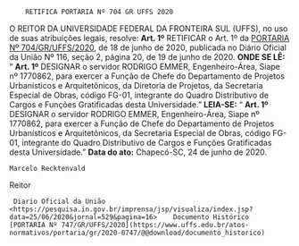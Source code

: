         RETIFICA PORTARIA Nº 704 GR UFFS 2020  

 O REITOR DA UNIVERSIDADE FEDERAL DA FRONTEIRA SUL (UFFS), no uso de suas atribuições legais, resolve:   **Art. 1º**  RETIFICAR o Art. 1º da [PORTARIA Nº 704/GR/UFFS/2020](https://www.uffs.edu.br/atos-normativos/portaria/gr/2020-0704), de 18 de junho de 2020, publicada no Diário Oficial da União Nº 116, seção 2, página 20, de 19 de junho de 2020.   **ONDE SE LÊ:** “ **Art. 1º**  DESIGNAR o servidor RODRIGO EMMER, Engenheiro-Área, Siape nº 1770862, para exercer a Função de Chefe do Departamento de Projetos Urbanísticos e Arquitetônicos, da Diretoria de Projetos, da Secretaria Especial de Obras, código FG-01, integrante do Quadro Distributivo de Cargos e Funções Gratificadas desta Universidade.”   **LEIA-SE:** “ **Art. 1º**  DESIGNAR o servidor RODRIGO EMMER, Engenheiro-Área, Siape nº 1770862, para exercer a Função de Chefe do Departamento de Projetos Urbanísticos e Arquitetônicos, da Secretaria Especial de Obras, código FG-01, integrante do Quadro Distributivo de Cargos e Funções Gratificadas desta Universidade.”        **Data do ato:** Chapecó-SC, 24 de junho de 2020.   
 

    Marcelo Recktenvald   
 Reitor 

     Diario Oficial da União <https://pesquisa.in.gov.br/imprensa/jsp/visualiza/index.jsp?data=25/06/2020&jornal=529&pagina=16>    Documento Histórico  [PORTARIA Nº 747/GR/UFFS/2020](https://www.uffs.edu.br/atos-normativos/portaria/gr/2020-0747/@@download/documento_historico)     
      